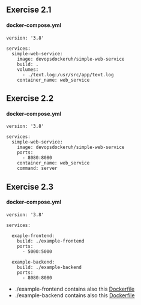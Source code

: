 ## Exercise 2.1

#### docker-compose.yml
```
version: '3.8'

services:
  simple-web-service:
    image: devopsdockeruh/simple-web-service
    build: .
    volumes:
      - ./text.log:/usr/src/app/text.log
    container_name: web_service
```

## Exercise 2.2

#### docker-compose.yml

```
version: '3.8'

services:
  simple-web-service:
    image: devopsdockeruh/simple-web-service
    ports:
      - 8080:8080
    container_name: web_service
    command: server
```

## Exercise 2.3

#### docker-compose.yml
```
version: '3.8'

services:

  exaple-frontend:
    build: ./example-frontend
    ports:
      - 5000:5000

  example-backend:
    build: ./example-backend
    ports:
      - 8080:8080
```

- ./example-frontend contains also this [Dockerfile](https://github.com/Desipeli/devopswithdocker2023/blob/main/part1/README.md#exercise-112)
- ./example-backend contains also this [Dockerfile](https://github.com/Desipeli/devopswithdocker2023/blob/main/part1/README.md#exercise-113)
